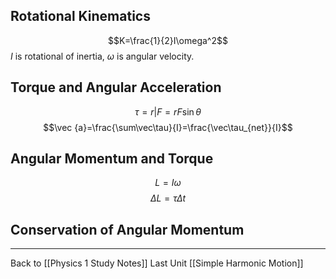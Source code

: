 Rotational Kinematics
---
$$K=\frac{1}{2}I\omega^2$$
$I$ is rotational of inertia, $\omega$ is angular velocity.

Torque and Angular Acceleration
---
$$\tau=r\vert F=rF\sin\theta$$$$\vec {a}=\frac{\sum\vec\tau}{I}=\frac{\vec\tau_{net}}{I}$$

Angular Momentum and Torque
---
$$L=I\omega$$$$\Delta L=\tau\Delta t$$

Conservation of Angular Momentum
---




---
Back to [[Physics 1 Study Notes]]
Last Unit [[Simple Harmonic Motion]]